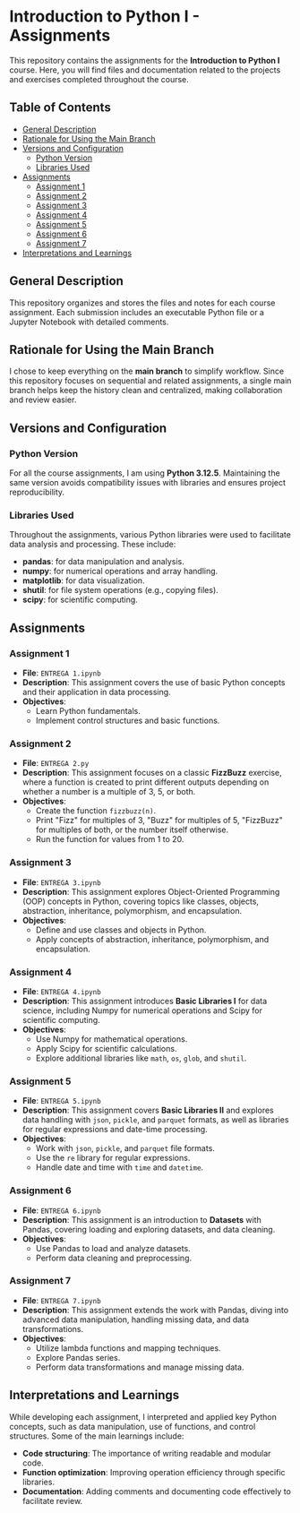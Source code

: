 # Introduction to Python I - Assignments

This repository contains the assignments for the **Introduction to Python I** course. Here, you will find files and documentation related to the projects and exercises completed throughout the course.

## Table of Contents
- [General Description](#general-description)
- [Rationale for Using the Main Branch](#rationale-for-using-the-main-branch)
- [Versions and Configuration](#versions-and-configuration)
  - [Python Version](#python-version)
  - [Libraries Used](#libraries-used)
- [Assignments](#assignments)
  - [Assignment 1](#assignment-1)
  - [Assignment 2](#assignment-2)
  - [Assignment 3](#assignment-3)
  - [Assignment 4](#assignment-4)
  - [Assignment 5](#assignment-5)
  - [Assignment 6](#assignment-6)
  - [Assignment 7](#assignment-7)
- [Interpretations and Learnings](#interpretations-and-learnings)

## General Description
This repository organizes and stores the files and notes for each course assignment. Each submission includes an executable Python file or a Jupyter Notebook with detailed comments.

## Rationale for Using the Main Branch
I chose to keep everything on the **main branch** to simplify workflow. Since this repository focuses on sequential and related assignments, a single main branch helps keep the history clean and centralized, making collaboration and review easier.

## Versions and Configuration

### Python Version
For all the course assignments, I am using **Python 3.12.5**. Maintaining the same version avoids compatibility issues with libraries and ensures project reproducibility.

### Libraries Used
Throughout the assignments, various Python libraries were used to facilitate data analysis and processing. These include:
- **pandas**: for data manipulation and analysis.
- **numpy**: for numerical operations and array handling.
- **matplotlib**: for data visualization.
- **shutil**: for file system operations (e.g., copying files).
- **scipy**: for scientific computing.

## Assignments

### Assignment 1
- **File**: `ENTREGA 1.ipynb`
- **Description**: This assignment covers the use of basic Python concepts and their application in data processing.
- **Objectives**: 
  - Learn Python fundamentals.
  - Implement control structures and basic functions.

### Assignment 2
- **File**: `ENTREGA 2.py`
- **Description**: This assignment focuses on a classic **FizzBuzz** exercise, where a function is created to print different outputs depending on whether a number is a multiple of 3, 5, or both.
- **Objectives**: 
  - Create the function `fizzbuzz(n)`.
  - Print "Fizz" for multiples of 3, "Buzz" for multiples of 5, "FizzBuzz" for multiples of both, or the number itself otherwise.
  - Run the function for values from 1 to 20.

### Assignment 3
- **File**: `ENTREGA 3.ipynb`
- **Description**: This assignment explores Object-Oriented Programming (OOP) concepts in Python, covering topics like classes, objects, abstraction, inheritance, polymorphism, and encapsulation.
- **Objectives**: 
  - Define and use classes and objects in Python.
  - Apply concepts of abstraction, inheritance, polymorphism, and encapsulation.

### Assignment 4
- **File**: `ENTREGA 4.ipynb`
- **Description**: This assignment introduces **Basic Libraries I** for data science, including Numpy for numerical operations and Scipy for scientific computing.
- **Objectives**: 
  - Use Numpy for mathematical operations.
  - Apply Scipy for scientific calculations.
  - Explore additional libraries like `math`, `os`, `glob`, and `shutil`.

### Assignment 5
- **File**: `ENTREGA 5.ipynb`
- **Description**: This assignment covers **Basic Libraries II** and explores data handling with `json`, `pickle`, and `parquet` formats, as well as libraries for regular expressions and date-time processing.
- **Objectives**: 
  - Work with `json`, `pickle`, and `parquet` file formats.
  - Use the `re` library for regular expressions.
  - Handle date and time with `time` and `datetime`.

### Assignment 6
- **File**: `ENTREGA 6.ipynb`
- **Description**: This assignment is an introduction to **Datasets** with Pandas, covering loading and exploring datasets, and data cleaning.
- **Objectives**: 
  - Use Pandas to load and analyze datasets.
  - Perform data cleaning and preprocessing.

### Assignment 7
- **File**: `ENTREGA 7.ipynb`
- **Description**: This assignment extends the work with Pandas, diving into advanced data manipulation, handling missing data, and data transformations.
- **Objectives**: 
  - Utilize lambda functions and mapping techniques.
  - Explore Pandas series.
  - Perform data transformations and manage missing data.

## Interpretations and Learnings
While developing each assignment, I interpreted and applied key Python concepts, such as data manipulation, use of functions, and control structures. Some of the main learnings include:
- **Code structuring**: The importance of writing readable and modular code.
- **Function optimization**: Improving operation efficiency through specific libraries.
- **Documentation**: Adding comments and documenting code effectively to facilitate review.



